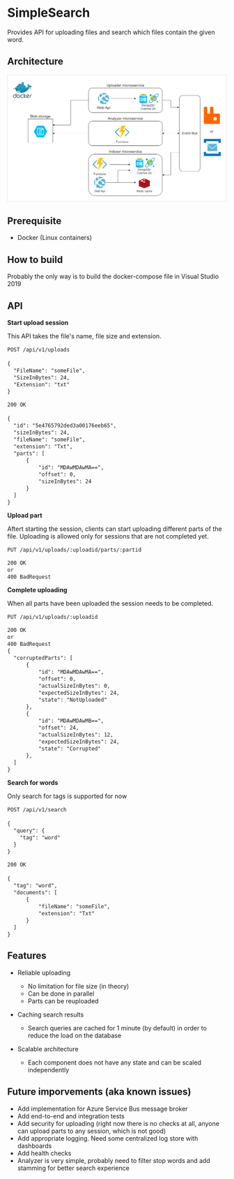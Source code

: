 # SimpleSearch

Provides API for uploading files and search which files contain the given word.

## Architecture 

![](img/Diagram.png)

## Prerequisite

* Docker (Linux containers)

## How to build

Probably the only way is to build the docker-compose file in Visual Studio 2019

## API

**Start upload session**

This API takes the file's name, file size and extension.

```
POST /api/v1/uploads

{
  "FileName": "someFile",
  "SizeInBytes": 24,
  "Extension": "txt"
}
```

```
200 OK

{
  "id": "5e4765792ded3a00176eeb65",
  "sizeInBytes": 24,
  "fileName": "someFile",
  "extension": "Txt",
  "parts": [
      {
          "id": "MDAwMDAwMA==",
          "offset": 0,
          "sizeInBytes": 24
      }
  ]
}
```

**Upload part**

Aftert starting the session, clients can start uploading different parts of the file. Uploading is allowed only for sessions that are not completed yet.

```
PUT /api/v1/uploads/:uploadid/parts/:partid
```

```
200 OK
or
400 BadRequest
```

**Complete uploading**

When all parts have been uploaded the session needs to be completed. 

```
PUT /api/v1/uploads/:uploadid
```

```
200 OK
or
400 BadRequest
{
  "corruptedParts": [
      {
          "id": "MDAwMDAwMA==",
          "offset": 0,
          "actualSizeInBytes": 0,
          "expectedSizeInBytes": 24,
          "state": "NotUploaded"
      },
      {
          "id": "MDAwMDAwMB==",
          "offset": 24,
          "actualSizeInBytes": 12,
          "expectedSizeInBytes": 24,
          "state": "Corrupted"
      },
  ]
}
```

**Search for words**

Only search for tags is supported for now 

```
POST /api/v1/search

{
  "query": {
    "tag": "word"
  }
}
```

```
200 OK

{
  "tag": "word",
  "documents": [
      {
          "fileName": "someFile",
          "extension": "Txt"
      }
  ]
}
```

## Features

* Reliable uploading 
   * No limitation for file size (in theory)
   * Can be done in parallel
   * Parts can be reuploaded
 
* Caching search results
  * Search queries are cached for 1 minute (by default) in order to reduce the load on the database

* Scalable architecture 
  * Each component does not have any state and can be scaled independently

## Future imporvements (aka known issues) 

* Add implementation for Azure Service Bus message broker
* Add end-to-end and integration tests
* Add security for uploading (right now there is no checks at all, anyone can upload parts to any session, which is not good)
* Add appropriate logging. Need some centralized log store with dashboards
* Add health checks
* Analyzer is very simple, probably need to filter stop words and add stamming for better search experience
